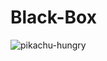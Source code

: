 # Black-Box

![pikachu-hungry](https://user-images.githubusercontent.com/70583158/163718650-e678b70b-1894-4cfb-a4c3-eeba3a86c481.gif)
